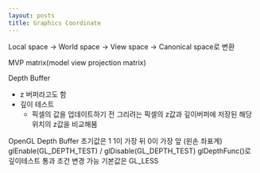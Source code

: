 ```yaml
---
layout: posts
title: Graphics Coordinate
---
```

Local space -> World space -> View space -> Canonical space로 변환

MVP matrix(model view projection matrix)

Depth Buffer
- z 버퍼라고도 함
- 깊이 테스트
	- 픽셀의 값을 업데이트하기 전 그리려는 픽셀의 z값과 깊이버퍼에 저장된 해당 위치의 z값을 비교해봄

OpenGL Depth Buffer 초기값은 1
1이 가장 뒤 0이 가장 앞 (왼손 좌표계)
glEnable(GL_DEPTH_TEST) / glDisable(GL_DEPTH_TEST)
glDepthFunc()로 깊이테스트 통과 조건 변경 가능
기본값은 GL_LESS

